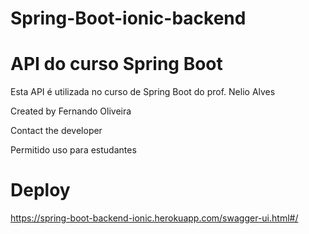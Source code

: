 # Spring-Boot-ionic-backend


# API do curso Spring Boot
Esta API é utilizada no curso de Spring Boot do prof. Nelio Alves

Created by Fernando Oliveira

Contact the developer

Permitido uso para estudantes 


# Deploy 
https://spring-boot-backend-ionic.herokuapp.com/swagger-ui.html#/
